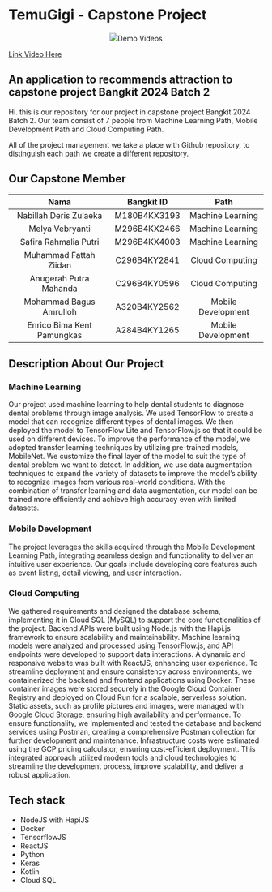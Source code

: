 # TemuGigi - Capstone Project
  
<p align="center">
    <img src="https://github.com/
</p>

</br>

## Demo Videos
[Link Video Here](https://drive.google.com/file/d/1QIiMND0xOMb5cpo72wRuQuxFtsR_xWpU/view?usp=drivesdk)

<h2>An application to recommends attraction to capstone project Bangkit 2024 Batch 2</h2>
<p>Hi. this is our repository for our project in capstone project Bangkit 2024 Batch 2. Our team consist of 7 people from Machine Learning Path, Mobile Development Path and Cloud Computing Path.

All of the project management we take a place with Github repository, to distinguish each path we create a different repository.</p>

## Our Capstone Member
|            Nama             |  Bangkit ID  |       Path         |
|:---------------------------:|:------------:|:------------------:|
|Nabillah Deris Zulaeka |   M180B4KX3193  | Machine Learning   |
|Melya Vebryanti        |  M296B4KX2466  | Machine Learning   |
|Safira Rahmalia Putri  |  M296B4KX4003  | Machine Learning |
|Muhammad Fattah Ziidan |   C296B4KY2841  | Cloud Computing |
|Anugerah Putra Mahanda |  C296B4KY0596  | Cloud Computing    |
|Mohammad Bagus Amrulloh |  A320B4KY2562  | Mobile Development    |
|Enrico Bima Kent Pamungkas |  A284B4KY1265  | Mobile Development    |


## Description About Our Project
### Machine Learning
Our project used machine learning to help dental students to diagnose dental problems through image analysis. We used TensorFlow to create a model that can recognize different types of dental images. We then deployed the model to TensorFlow Lite and TensorFlow.js so that it could be used on different devices. To improve the performance of the model, we adopted transfer learning techniques by utilizing pre-trained models, MobileNet. We customize the final layer of the model to suit the type of dental problem we want to detect. In addition, we use data augmentation techniques to expand the variety of datasets to improve the model’s ability to recognize images from various real-world conditions. With the combination of transfer learning and data augmentation, our model can be trained more efficiently and achieve high accuracy even with limited datasets.

### Mobile Development 
The project leverages the skills acquired through the Mobile Development Learning Path, integrating seamless design and functionality to deliver an intuitive user experience. Our goals include developing core features such as event listing, detail viewing, and user interaction.

### Cloud Computing
We gathered requirements and designed the database schema, implementing it in Cloud SQL (MySQL) to support the core functionalities of the project. Backend APIs were built using Node.js with the Hapi.js framework to ensure scalability and maintainability. Machine learning models were analyzed and processed using TensorFlow.js, and API endpoints were developed to support data interactions. A dynamic and responsive website was built with ReactJS, enhancing user experience. To streamline deployment and ensure consistency across environments, we containerized the backend and frontend applications using Docker. These container images were stored securely in the Google Cloud Container Registry and deployed on Cloud Run for a scalable, serverless solution. Static assets, such as profile pictures and images, were managed with Google Cloud Storage, ensuring high availability and performance. To ensure functionality, we implemented and tested the database and backend services using Postman, creating a comprehensive Postman collection for further development and maintenance. Infrastructure costs were estimated using the GCP pricing calculator, ensuring cost-efficient deployment. This integrated approach utilized modern tools and cloud technologies to streamline the development process, improve scalability, and deliver a robust application.

## Tech stack
- NodeJS with HapiJS
- Docker
- TensorflowJS
- ReactJS
- Python
- Keras
- Kotlin
- Cloud SQL
